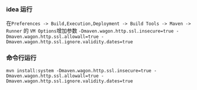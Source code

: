 
### idea 运行
在`Preferences -> Build,Execution,Deployment -> Build Tools -> Maven -> Runner`
的 `VM Options`增加参数 `-Dmaven.wagon.http.ssl.insecure=true -Dmaven.wagon.http.ssl.allowall=true -Dmaven.wagon.http.ssl.ignore.validity.dates=true`

### 命令行运行
`mvn install:system -Dmaven.wagon.http.ssl.insecure=true -Dmaven.wagon.http.ssl.allowall=true -Dmaven.wagon.http.ssl.ignore.validity.dates=true`